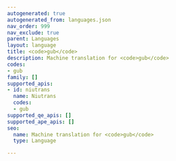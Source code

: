 ```yaml
---
autogenerated: true
autogenerated_from: languages.json
nav_order: 999
nav_exclude: true
parent: Languages
layout: language
title: <code>gub</code>
description: Machine translation for <code>gub</code>
codes:
- gub
family: []
supported_apis:
- id: niutrans
  name: Niutrans
  codes:
  - gub
supported_qe_apis: []
supported_ape_apis: []
seo:
  name: Machine translation for <code>gub</code>
  type: Language

---
```



